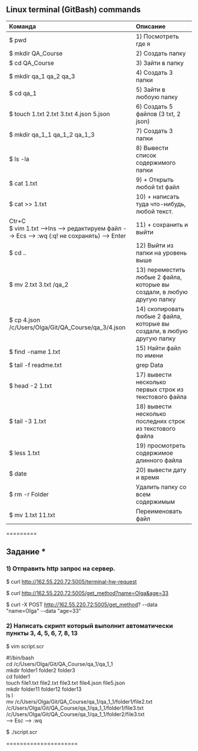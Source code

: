 ## Linux terminal (GitBash) commands

| Команда | Описание |   
|:--|:--|  
|$ pwd | 1) Посмотреть где я |  
|$ mkdir QA_Course | 2) Создать папку |  
|$ cd QA_Course| 3) Зайти в папку |
|$ mkdir qa_1 qa_2 qa_3| 4) Создать 3 папки |
|$ cd qa_1| 5) Зайти в любоую папку |
|$ touch 1.txt 2.txt 3.txt 4.json 5.json| 6) Создать 5 файлов (3 txt, 2 json) |
|$ mkdir qa_1_1 qa_1_2 qa_1_3| 7) Создать 3 папки |
|$ ls -la| 8) Вывести список содержимого папки |
|$ cat 1.txt| 9) + Открыть любой txt файл |
|$ cat >> 1.txt|10) + написать туда что-нибудь, любой текст.|
|Ctr+C  <br/>  $ vim 1.txt -->Ins --> редактируем файл --> Ecs --> :wq (:q! не сохранять) --> Enter | 11) + сохранить и выйти |
|$ cd ..| 12) Выйти из папки на уровень выше |
|$ mv 2.txt 3.txt /qa_2 | 13) переместить любые 2 файла, которые вы создали, в любую другую папку |
|$ cp 4.json  /c/Users/Olga/Git/QA_Course/qa_3/4.json | 14) скопировать любые 2 файла, которые вы создали, в любую другую папку |
|$ find -name 1.txt | 15) Найти файл по имени |
|$ tail -f readme.txt | grep Data| 16) просмотреть содержимое в реальном времени |
|$ head -2 1.txt | 17) вывести несколько первых строк из текстового файла |
|$ tail -3 1.txt| 18) вывести несколько последних строк из текстового файла |
|$ less 1.txt|19) просмотреть содержимое длинного файла|
|$ date| 20) вывести дату и время |
|$ rm -r Folder |Удалить папку со всем содержимым|
|$ mv 1.txt 11.txt |Переименовать файл|


=========

## Задание *
### 1) Отправить http запрос на сервер.   
$ curl http://162.55.220.72:5005/terminal-hw-request

$ curl http://162.55.220.72:5005/get_method?name=Olga&age=33

$ curl -X POST http://162.55.220.72:5005/get_method? --data "name=Olga" --data "age=33"


### 2) Написать скрипт который выполнит автоматически пункты 3, 4, 5, 6, 7, 8, 13  

$ vim script.scr  

#!/bin/bash   
cd /c/Users/Olga/Git/QA_Course/qa_1/qa_1_1   
mkdir folder1 folder2 folder3   
cd folder1   
touch file1.txt file2.txt file3.txt file4.json file5.json   
mkdir folder11 folder12 folder13  
ls l  
mv /c/Users/Olga/Git/QA_Course/qa_1/qa_1_1/folder1/file2.txt   
	/c/Users/Olga/Git/QA_Course/qa_1/qa_1_1/folder1/file3.txt   
	/c/Users/Olga/Git/QA_Course/qa_1/qa_1_1/folder2/file3.txt  
--> Esc --> :wq  

$ ./script.scr


=====================

